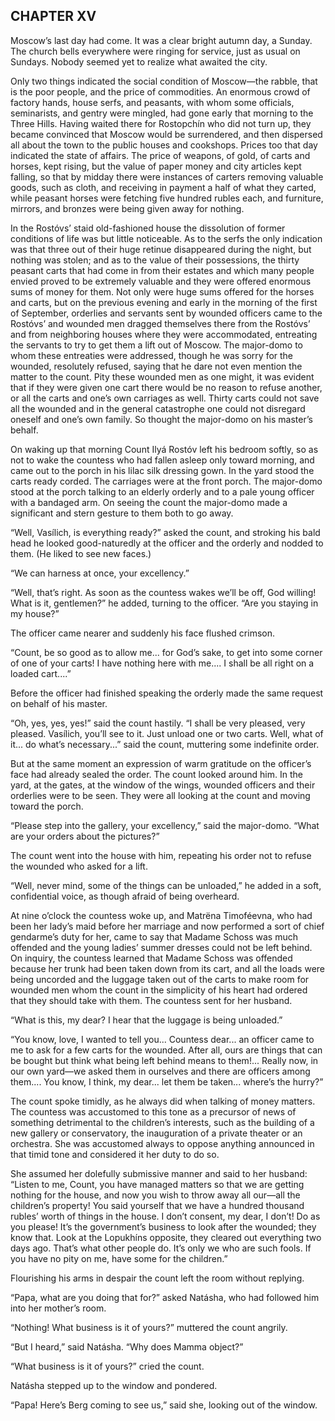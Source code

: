 ## CHAPTER XV

Moscow’s last day had come. It was a clear bright autumn day, a Sunday.
The church bells everywhere were ringing for service, just as usual on
Sundays. Nobody seemed yet to realize what awaited the city.

Only two things indicated the social condition of Moscow—the rabble,
that is the poor people, and the price of commodities. An enormous crowd
of factory hands, house serfs, and peasants, with whom some officials,
seminarists, and gentry were mingled, had gone early that morning to
the Three Hills. Having waited there for Rostopchín who did not turn
up, they became convinced that Moscow would be surrendered, and then
dispersed all about the town to the public houses and cookshops. Prices
too that day indicated the state of affairs. The price of weapons, of
gold, of carts and horses, kept rising, but the value of paper money and
city articles kept falling, so that by midday there were instances of
carters removing valuable goods, such as cloth, and receiving in payment
a half of what they carted, while peasant horses were fetching five
hundred rubles each, and furniture, mirrors, and bronzes were being
given away for nothing.

In the Rostóvs’ staid old-fashioned house the dissolution of former
conditions of life was but little noticeable. As to the serfs the only
indication was that three out of their huge retinue disappeared
during the night, but nothing was stolen; and as to the value of their
possessions, the thirty peasant carts that had come in from their
estates and which many people envied proved to be extremely valuable and
they were offered enormous sums of money for them. Not only were huge
sums offered for the horses and carts, but on the previous evening and
early in the morning of the first of September, orderlies and servants
sent by wounded officers came to the Rostóvs’ and wounded men dragged
themselves there from the Rostóvs’ and from neighboring houses where
they were accommodated, entreating the servants to try to get them
a lift out of Moscow. The major-domo to whom these entreaties were
addressed, though he was sorry for the wounded, resolutely refused,
saying that he dare not even mention the matter to the count. Pity these
wounded men as one might, it was evident that if they were given one
cart there would be no reason to refuse another, or all the carts and
one’s own carriages as well. Thirty carts could not save all the wounded
and in the general catastrophe one could not disregard oneself and one’s
own family. So thought the major-domo on his master’s behalf.

On waking up that morning Count Ilyá Rostóv left his bedroom softly, so
as not to wake the countess who had fallen asleep only toward morning,
and came out to the porch in his lilac silk dressing gown. In the yard
stood the carts ready corded. The carriages were at the front porch.
The major-domo stood at the porch talking to an elderly orderly and to
a pale young officer with a bandaged arm. On seeing the count the
major-domo made a significant and stern gesture to them both to go away.

“Well, Vasílich, is everything ready?” asked the count, and stroking his
bald head he looked good-naturedly at the officer and the orderly and
nodded to them. (He liked to see new faces.)

“We can harness at once, your excellency.”

“Well, that’s right. As soon as the countess wakes we’ll be off, God
willing! What is it, gentlemen?” he added, turning to the officer. “Are
you staying in my house?”

The officer came nearer and suddenly his face flushed crimson.

“Count, be so good as to allow me... for God’s sake, to get into some
corner of one of your carts! I have nothing here with me.... I shall be
all right on a loaded cart....”

Before the officer had finished speaking the orderly made the same
request on behalf of his master.

“Oh, yes, yes, yes!” said the count hastily. “I shall be very pleased,
very pleased. Vasílich, you’ll see to it. Just unload one or two carts.
Well, what of it... do what’s necessary...” said the count, muttering
some indefinite order.

But at the same moment an expression of warm gratitude on the officer’s
face had already sealed the order. The count looked around him. In the
yard, at the gates, at the window of the wings, wounded officers and
their orderlies were to be seen. They were all looking at the count and
moving toward the porch.

“Please step into the gallery, your excellency,” said the major-domo.
“What are your orders about the pictures?”

The count went into the house with him, repeating his order not to
refuse the wounded who asked for a lift.

“Well, never mind, some of the things can be unloaded,” he added in a
soft, confidential voice, as though afraid of being overheard.

At nine o’clock the countess woke up, and Matrëna Timoféevna, who had
been her lady’s maid before her marriage and now performed a sort of
chief gendarme’s duty for her, came to say that Madame Schoss was much
offended and the young ladies’ summer dresses could not be left behind.
On inquiry, the countess learned that Madame Schoss was offended because
her trunk had been taken down from its cart, and all the loads were
being uncorded and the luggage taken out of the carts to make room for
wounded men whom the count in the simplicity of his heart had ordered
that they should take with them. The countess sent for her husband.

“What is this, my dear? I hear that the luggage is being unloaded.”

“You know, love, I wanted to tell you... Countess dear... an officer
came to me to ask for a few carts for the wounded. After all, ours are
things that can be bought but think what being left behind means to
them!... Really now, in our own yard—we asked them in ourselves and
there are officers among them.... You know, I think, my dear... let them
be taken... where’s the hurry?”

The count spoke timidly, as he always did when talking of money matters.
The countess was accustomed to this tone as a precursor of news of
something detrimental to the children’s interests, such as the building
of a new gallery or conservatory, the inauguration of a private theater
or an orchestra. She was accustomed always to oppose anything announced
in that timid tone and considered it her duty to do so.

She assumed her dolefully submissive manner and said to her husband:
“Listen to me, Count, you have managed matters so that we are getting
nothing for the house, and now you wish to throw away all our—all the
children’s property! You said yourself that we have a hundred thousand
rubles’ worth of things in the house. I don’t consent, my dear, I don’t!
Do as you please! It’s the government’s business to look after the
wounded; they know that. Look at the Lopukhíns opposite, they cleared
out everything two days ago. That’s what other people do. It’s only
we who are such fools. If you have no pity on me, have some for the
children.”

Flourishing his arms in despair the count left the room without
replying.

“Papa, what are you doing that for?” asked Natásha, who had followed him
into her mother’s room.

“Nothing! What business is it of yours?” muttered the count angrily.

“But I heard,” said Natásha. “Why does Mamma object?”

“What business is it of yours?” cried the count.

Natásha stepped up to the window and pondered.

“Papa! Here’s Berg coming to see us,” said she, looking out of the
window.





